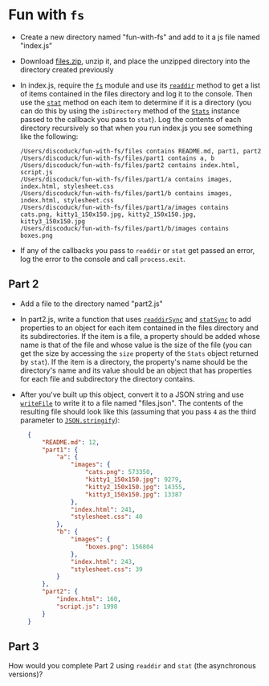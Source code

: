 # Fun with `fs`

* Create a new directory named "fun-with-fs" and add to it a js file named "index.js"

* Download <a href="files.zip">files.zip</a>, unzip it, and place the unzipped directory into the directory created previously

* In index.js, require the <a href="https://nodejs.org/api/fs.html">`fs`</a> module and use its <a href="https://nodejs.org/api/fs.html#fs_fs_readdir_path_options_callback">`readdir`</a> method to get a list of items contained in the files directory and log it to the console. Then use the <a href="https://nodejs.org/api/fs.html#fs_fs_stat_path_callback">`stat`</a> method on each item to determine if it is a directory (you can do this by using the `isDirectory` method of the <a href="https://nodejs.org/api/fs.html#fs_class_fs_stats">`Stats`</a> instance passed to the callback you pass to `stat`). Log the contents of each directory recursively so that when you run index.js you see something like the following:

    ```
  /Users/discoduck/fun-with-fs/files contains README.md, part1, part2
  /Users/discoduck/fun-with-fs/files/part1 contains a, b
  /Users/discoduck/fun-with-fs/files/part2 contains index.html, script.js
  /Users/discoduck/fun-with-fs/files/part1/a contains images, index.html, stylesheet.css
  /Users/discoduck/fun-with-fs/files/part1/b contains images, index.html, stylesheet.css
  /Users/discoduck/fun-with-fs/files/part1/a/images contains cats.png, kitty1_150x150.jpg, kitty2_150x150.jpg, kitty3_150x150.jpg
  /Users/discoduck/fun-with-fs/files/part1/b/images contains boxes.png
    ```

* If any of the callbacks you pass to `readdir` or `stat` get passed an error, log the error to the console and call `process.exit`.

## Part 2

* Add a file to the directory named "part2.js"

* In part2.js, write a function that uses <a href="https://nodejs.org/api/fs.html#fs_fs_readdirsync_path_options">`readdirSync`</a> and <a href="https://nodejs.org/api/fs.html#fs_fs_statsync_path">`statSync`</a> to add properties to an object for each item contained in the files directory and its subdirectories. If the item is a file, a property should be added whose name is that of the file and whose value is the size of the file (you can get the size by accessing the `size` property of the `Stats` object returned by `stat`). If the item is a directory, the property's name should be the directory's name and its value should be an object that has properties for each file and subdirectory the directory contains.

* After you've built up this object, convert it to a JSON string and use <a href="https://nodejs.org/api/fs.html#fs_fs_writefile_file_data_options_callback">`writeFile`</a> to write it to a file named "files.json". The contents of the resulting file should look like this (assuming that you pass `4` as the third parameter to <a href="https://developer.mozilla.org/en/docs/Web/JavaScript/Reference/Global_Objects/JSON/stringify">`JSON.stringify`</a>):

  ```JSON
    {
        "README.md": 12,
        "part1": {
            "a": {
                "images": {
                    "cats.png": 573350,
                    "kitty1_150x150.jpg": 9279,
                    "kitty2_150x150.jpg": 14355,
                    "kitty3_150x150.jpg": 13387
                },
                "index.html": 241,
                "stylesheet.css": 40
            },
            "b": {
                "images": {
                    "boxes.png": 156804
                },
                "index.html": 243,
                "stylesheet.css": 39
            }
        },
        "part2": {
            "index.html": 160,
            "script.js": 1998
        }
    }
  ```

## Part 3

How would you complete Part 2 using `readdir` and `stat` (the asynchronous versions)?

